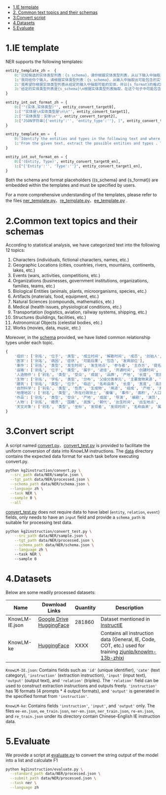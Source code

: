 

- [1.IE template](#1ie-template)
- [2. Common text topics and their schemas](#2-common-text-topics-and-their-schemas)
- [3.Convert script](#3convert-script)
- [4.Datasets](#4datasets)
- [5.Evaluate](#5evaluate)

# 1.IE template
NER supports the following templates:
```python
entity_template_zh =  {
    0:'已知候选的实体类型列表：{s_schema}，请你根据实体类型列表，从以下输入中抽取出可能存在的实体。请按照{s_format}的格式回答。',
    1:'我将给你个输入，请根据实体类型列表：{s_schema}，从输入中抽取出可能包含的实体，并以{s_format}的形式回答。',
    2:'我希望你根据实体类型列表从给定的输入中抽取可能的实体，并以{s_format}的格式回答，实体类型列表={s_schema}。',
    3:'给定的实体类型列表是{s_schema}\n根据实体类型列表抽取，在这个句子中可能包含哪些实体？你可以先别出实体, 再判断实体类型。请以{s_format}的格式回答。',
}

entity_int_out_format_zh = {
    0:['"(实体,实体类型)"', entity_convert_target0],
    1:['"实体是\n实体类型是\n\n"', entity_convert_target1],
    2:['"实体类型：实体\n"', entity_convert_target2],
    3:["JSON字符串[{'entity':'', 'entity_type':''}, ]", entity_convert_target3],
}

entity_template_en =  {
    0:'Identify the entities and types in the following text and where entity type list {s_schema}. Please provide your answerin the form of {s_format}.',
    1:'From the given text, extract the possible entities and types . The types are {s_schema}. Please format your answerin the form of {s_format}.', 
}

entity_int_out_format_en = {
    0:['(Entity, Type)', entity_convert_target0_en],
    1:["{'Entity':'', 'Type':''}", entity_convert_target1_en],
}
```

Both the schema and format placeholders ({s_schema} and {s_format}) are embedded within the templates and must be specified by users.

For a more comprehensive understanding of the templates, please refer to the files [ner_template.py](https://github.com/zjunlp/DeepKE/blob/main/example/llm/InstructKGC/kg2instruction/ner_template.py)、[re_template.py](https://github.com/zjunlp/DeepKE/blob/main/example/llm/InstructKGC/kg2instruction/re_template.py)、[ee_template.py](https://github.com/zjunlp/DeepKE/blob/main/example/llm/InstructKGC/kg2instruction/ee_template.py) .


# 2.Common text topics and their schemas

According to statistical analysis, we have categorized text into the following 12 topics:

1. Characters (individuals, fictional characters, names, etc.)
2. Geographic Locations (cities, countries, rivers, mountains, continents, lakes, etc.)
3. Events (wars, activities, competitions, etc.)
4. Organizations (businesses, government institutions, organizations, families, teams, etc.)
5. Biological Entities (animals, plants, microorganisms, species, etc.)
6. Artifacts (materials, food, equipment, etc.)
7. Natural Sciences (compounds, mathematics, etc.)
8. Medical (health issues, physiological conditions, etc.)
9. Transportation (logistics, aviation, railway systems, shipping, etc.)
10. Structures (buildings, facilities, etc.)
11. Astronomical Objects (celestial bodies, etc.)
12. Works (movies, data, music, etc.)

Moreover, in the [schema](./kg2instruction/schema.py) provided, we have listed common relationship types under each topic.

```python
{
    '组织': ['别名', '位于', '类型', '成立时间', '解散时间', '成员', '创始人', '事件', '子组织', '产品', '成就', '运营'], 
    '医学': ['别名', '病因', '症状', '可能后果', '包含', '发病部位'], 
    '事件': ['别名', '类型', '发生时间', '发生地点', '参与者', '主办方', '提名者', '获奖者', '赞助者', '获奖作品', '获胜者', '奖项'], 
    '运输': ['别名', '位于', '类型', '属于', '途径', '开通时间', '创建时间', '车站等级', '长度', '面积'], 
    '人造物件': ['别名', '类型', '受众', '成就', '品牌', '产地', '长度', '宽度', '高度', '重量', '价值', '制造商', '型号', '生产时间', '材料', '用途', '发现者或发明者'], 
    '生物': ['别名', '学名', '类型', '分布', '父级分类单元', '主要食物来源', '用途', '长度', '宽度', '高度', '重量', '特征'], 
    '建筑': ['别名', '类型', '位于', '临近', '名称由来', '长度', '宽度', '高度', '面积', '创建时间', '创建者', '成就', '事件'], 
    '自然科学': ['别名', '类型', '性质', '生成物', '用途', '组成', '产地', '发现者或发明者'], 
    '地理地区': ['别名', '类型', '所在行政领土', '接壤', '事件', '面积', '人口', '行政中心', '产业', '气候'], 
    '作品': ['别名', '类型', '受众', '产地', '成就', '导演', '编剧', '演员', '平台', '制作者', '改编自', '包含', '票房', '角色', '作曲者', '作词者', '表演者', '出版时间', '出版商', '作者'], 
    '人物': ['别名', '籍贯', '国籍', '民族', '朝代', '出生时间', '出生地点', '死亡时间', '死亡地点', '专业', '学历', '作品', '职业', '职务', '成就', '所属组织', '父母', '配偶', '兄弟姊妹', '亲属', '同事', '参与'], 
    '天文对象': ['别名', '类型', '坐标', '发现者', '发现时间', '名称由来', '属于', '直径', '质量', '公转周期', '绝对星等', '临近']
}
```


# 3.Convert script

A script named [convert.py](https://github.com/zjunlp/DeepKE/blob/main/example/llm/InstructKGC/kg2instruction/convert.py)、[convert_test.py](https://github.com/zjunlp/DeepKE/blob/main/example/llm/InstructKGC/kg2instruction/convert_test.py) is provided to facilitate the uniform conversion of data into KnowLM instructions. The [data](https://github.com/zjunlp/DeepKE/tree/main/example/llm/InstructKGC/data) directory contains the expected data format for each task before executing convert.py.

```bash
python kg2instruction/convert.py \
  --src_path data/NER/sample.json \
  --tgt_path data/NER/processed.json \
  --schema_path data/NER/schema.json \
  --language zh \
  --task NER \
  --sample 0 \
  --all
```

[convert_test.py](https://github.com/zjunlp/DeepKE/blob/main/example/llm/InstructKGC/kg2instruction/convert_test.py) does not require data to have label (`entity`, `relation`, `event`) fields, only needs to have an `input` field and provide a `schema_path` is suitable for processing test data.

```bash
python kg2instruction/convert_test.py \
    --src_path data/NER/sample.json \
    --tgt_path data/NER/processed.json \
    --schema_path data/NER/schema.json \
    --language zh \      
    --task NER \          
    --sample 0 
```


# 4.Datasets


Below are some readily processed datasets:

| Name                | Download Links                                                                                                           | Quantity | Description                                                                                                                                         |
| ------------------- | ---------------------------------------------------------------------------------------------------------------------- | ------ | -------------------------------------------------------------------------------------------------------------------------------------------------------- |
| KnowLM-IE.json       | [Google Drive](https://drive.google.com/file/d/1hY_R6aFgW4Ga7zo41VpOVOShbTgBqBbL/view?usp=sharing) <br/> [HuggingFace](https://huggingface.co/datasets/zjunlp/KnowLM-IE)      | 281860 | Dataset mentioned in [InstructIE](https://arxiv.org/abs/2305.11527)                                                                                 |
| KnowLM-ke         | [HuggingFace](hhttps://huggingface.co/datasets/zjunlp/knowlm-ke)                     | XXXX   | Contains all instruction data (General, IE, Code, COT, etc.) used for training [zjunlp/knowlm-13b-zhixi](https://huggingface.co/zjunlp/knowlm-13b-zhixi) |


`KnowLM-IE.json`: Contains fields such as `'id'` (unique identifier), `'cate'` (text category), `'instruction'` (extraction instruction), `'input'` (input text), `'output'` (output text), and `'relation'` (triples). The `'relation'` field can be used to construct extraction instructions and outputs freely. `'instruction'` has 16 formats (4 prompts * 4 output formats), and `'output'` is generated in the specified format from `'instruction'`.

`KnowLM-ke`: Contains fields `'instruction'`, `'input'`, and `'output'` only. The files `ee-en.json`, `ee_train.json`, `ner-en.json`, `ner_train.json`, `re-en.json`, and `re_train.json` under its directory contain Chinese-English IE instruction data.




# 5.Evaluate

We provide a script at [evaluate.py](https://github.com/zjunlp/DeepKE/blob/main/example/llm/InstructKGC/kg2instruction/evaluate.py) to convert the string output of the model into a list and calculate F1

```bash
python kg2instruction/evaluate.py \
  --standard_path data/NER/processed.json \
  --submit_path data/NER/processed.json \
  --task ner \
  --language zh
```


